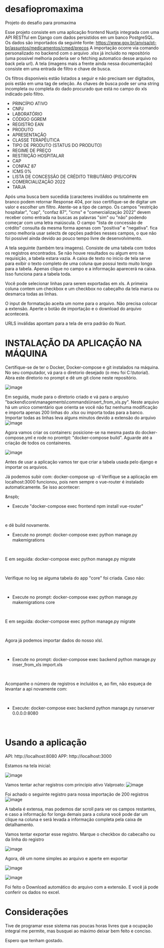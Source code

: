 # desafiopromaxima
Projeto do desafio para promaxima

Esse projeto consiste em uma aplicação frontend Nuxtjs integrada com uma API RESTful em Django com dados persistidos em um banco PostgreSQL. Os dados são importados da seguinte fonte: https://www.gov.br/anvisa/pt-br/assuntos/medicamentos/cmed/precos 
A importação ocorre via comando personalizado no backend com o arquivo .xlsx já incluido no repositório (uma possivel melhoria poderia ser o fetching automatico desse arquivo no back pela url). A tela (imagens mais a frente ainda nessa documentação) consiste em uma entrada de filtro e chave de busca.

Os filtros disponíveis estão listados a seguir e não precisam ser digitados, pois estão em uma tag de seleção. As chaves de busca pode ser uma string incompleta ou completa do dado procurado que está no campo do xls indicado pelo filtro.

- PRINCÍPIO ATIVO
- CNPJ
- LABORATÓRIO
- CÓDIGO GGREM
- REGISTRO EAN
- PRODUTO
- APRESENTAÇÃO
- CLASSE TERAPÊUTICA
- TIPO DE PRODUTO (STATUS DO PRODUTO)
- REGIME DE PREÇO
- RESTRIÇÃO HOSPITALAR
- CAP
- CONFAZ 87
- ICMS 0%
- LISTA DE CONCESSÃO DE CRÉDITO TRIBUTÁRIO (PIS/COFIN
- COMERCIALIZAÇÃO 2022
- TARJA

Após uma busca bem sucedida (caracteres inválidos ou totalmente em branco podem retornar Response 404, por isso certifique-se de digitar um valor e escolher um filtro. Atente-se a tipo de campo. Os campos "restrição hospitalar", "cap", "confaz 87", "icms" e "comercialização 2022" devem receber como entrada na buscas as palavras "sim" ou "não" podendo começar com uma letra maiúscula. O campo "lista de concessão de crédito" consulta da mesma forma apenas com "positiva" e "negativa". fica como melhoria usar selects de opções padrões nesses campos, o que não foi possível ainda devido ao pouco tempo livre de desenvolvimento.

A tela seguinte (também tera imagens). Consiste de uma tabela com todos os registros encontrados. Se não houve resultados ou algum erro na requisição, a tabela estara vazia. A caixa de texto no inicio de tela serve para exibir o texto completo de uma coluna que possui texto muito longo para a tabela. Apenas clique no campo e a informação aparecerá na caixa. Isso funciona para a tabela toda. 

Você pode selecionar linhas para serem exportadas em xls. A primeira coluna contem um checkbox e um checkbox no cabeçalho da tela marca ou desmarca todas as linhas.

O input de formatação aceita um nome para o arquivo. Não precisa colocar a extensão. Aperte o botão de importação e o download do arquivo acontecerá.

URLS inválidas apontam para a tela de erra padrão do Nuxt.

# INSTALAÇÃO DA APLICAÇÃO NA MÁQUINA

Certifique-se de ter o Docker,  Docker-compose e git instalados na máquina. No seu computador, vá para o diretorio desejado (o meu foi C:\tutorial). Abra este diretorio no prompt e dê um git clone neste repositório. 

![image](https://github.com/brennolsantos/desafiopromaxima/assets/75213610/1d4af34b-6820-48cd-9e81-661a37d70fcc)

Em seguida, mude para o diretorio criado e vá para o arquivo "backend\core\managements\commands\insert_from_xls.py". Neste arquivo há um unico comentário que orienta se você não faz nenhuma modificação e importa apenas 200 linhas do .xlsx ou importa todas para a banco. Importar todas as linhas leva alguns minutos devido a extensão do arquivo 
![image](https://github.com/brennolsantos/desafiopromaxima/assets/75213610/cdc3afb6-9f5e-43c5-b1e0-63e86ad9e751)


Agora vamos criar os containers: posicione-se na mesma pasta do docker-compose.yml e rode no promtpt: "docker-compose build".
Aguarde até a criação de todos os containeres.

![image](https://github.com/brennolsantos/desafiopromaxima/assets/75213610/c4d395e9-4dd7-4914-a2c4-cc4141c46059)


Antes de usar a aplicação vamos ter que criar a tabela usada pelo django e importar os arquivos.

Já podemos subir com: docker-compose up -d
Verifique se a aplicação em localhost:3000 funcionou, pois nem sempre o vue-router é instalado automaticamente. Se isso acontecer:

&nspb;


* Execute "docker-compose exec frontend npm install vue-router"

&nbsp;

 
e dê build novamente.

* Execute no prompt: docker-compose exec python manage.py makemigrations

&nbsp;


E em seguida: docker-compose exec python manage.py migrate

&nbsp;


Verifique no log se alguma tabela do app "core" foi criada. Caso não:

&nbsp;
* Execute no prompt: docker-compose exec python manage.py makemigrations core

&nbsp;

E em seguida: docker-compose exec python manage.py migrate

&nbsp;


Agora já podemos importar dados do nosso xlsl.

&nbsp;


* Execute no prompt: docker-compose exec backend python manage.py inser_from_xls import.xls
  
&nbsp;


Acompanhe o número de registros e incluídos e, ao fim, não esqueça de levantar a api novamente com:

&nbsp;


* Execute: docker-compose exec backend python manage.py runserver 0.0.0.0:8080

  
&nbsp;


# Usando a aplicação

API: http://localhost:8080
APP: http://localhost:3000

Estamos na tela inicial: 

![image](https://github.com/brennolsantos/desafiopromaxima/assets/75213610/cb23819c-383c-49d1-82ea-88d8fdd2daa5)

Vamos tentar achar registros com principio ativo Valproato:
![image](https://github.com/brennolsantos/desafiopromaxima/assets/75213610/c592abb6-1844-43ac-8592-3f30d603015f)

Foi achado o seguinte registro para nossa importação de 200 registros
![image](https://github.com/brennolsantos/desafiopromaxima/assets/75213610/b828b5a9-f657-4b30-9704-04a47e900a6d)

A tabela é extensa, mas podemos dar scroll para ver os campos restantes, e caso a informação for longa demais para a coluna você pode dar um clique na coluna e será levada a informação completa pela caixa de detalhamento.

Vamos tentar exportar esse registro. Marque o checkbox do cabecalho ou da linha do registro

![image](https://github.com/brennolsantos/desafiopromaxima/assets/75213610/4fc8dc1c-020f-4c5b-8d59-22e3d437aae3)

Agora, dê um nome simples ao arquivo e aperte em exportar

![image](https://github.com/brennolsantos/desafiopromaxima/assets/75213610/6ee3c176-0ce3-4584-9577-e0e304626bfb)

![image](https://github.com/brennolsantos/desafiopromaxima/assets/75213610/325e871b-abbd-4d33-afcd-4f5daf670058)

Foi feito o Download automático do arquivo com  a extensão. E você já pode conferir os dados no excel.

# Considerações

Tive de programar esse sistema nas poucas horas livres que a ocupação integral me permite, mas busquei ao máximo deixar bem feito e conciso.

Espero que tenham gostado.




